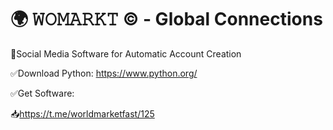# 🌍 𝚆𝙾𝙼𝙰𝚁𝙺𝚃 ©️ - Global Connections  

🔵Social Media Software for Automatic Account Creation

✅Download Python:
https://www.python.org/

✅Get Software:

📥https://t.me/worldmarketfast/125
